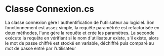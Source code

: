 # Classe Connexion.cs

La classe connexion gère l'authentification de l'utilisateur au logiciel.
Son fonctionnement est assez simple, la requête paramétrée est refactorisée
en deux méthodes, l'une gère la requête et crée les paramètres.
La seconde exécute la requête en vérifiant si le nom d'utilisateur existe,
s'il existe, alors le mot de passe chiffré est stocké en variable,
déchiffré puis comparé au mot de passe entré par l'utilisateur
